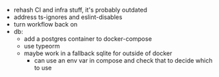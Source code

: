 * rehash CI and infra stuff, it's probably outdated
* address ts-ignores and eslint-disables
* turn workflow back on
* db:
    * add a postgres container to docker-compose
    * use typeorm
    * maybe work in a fallback sqlite for outside of docker
        * can use an env var in compose and check that to decide which to use
